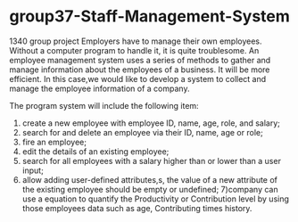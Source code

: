 # group37-Staff-Management-System
1340 group project
Employers have to manage their own employees. Without a computer program to handle it, it is quite troublesome.
An employee management system uses a series of methods to gather and manage information about the employees of a business. 
It will be more efficient.
In this case,we would like to develop a system to collect and manage the employee information of a company.

The program system will include the following item:
 1) create a new employee with employee ID, name, age, role, and salary;
 2) search for and delete an employee via their ID, name, age or role;
 3) fire an employee;
 4) edit the details of an existing employee;
 5) search for all employees with a salary higher than or lower than a user input;
 6) allow adding user-defined attributes,s, the value of a new attribute of the existing employee should be empty or undefined;
 7)company can use a equation to quantify the Productivity or Contribution level by using those employees data such as age, Contributing times history.
 
